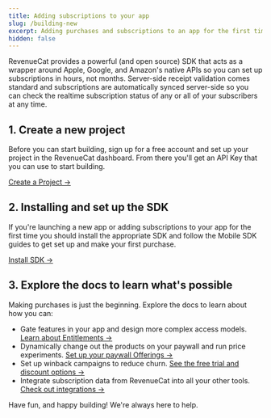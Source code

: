 ```yaml
---
title: Adding subscriptions to your app
slug: /building-new
excerpt: Adding purchases and subscriptions to an app for the first time
hidden: false
---
```


RevenueCat provides a powerful (and open source) SDK that acts as a wrapper around Apple, Google, and Amazon's native APIs so you can set up subscriptions in hours, not months. Server-side receipt validation comes standard and subscriptions are automatically synced server-side so you can check the realtime subscription status of any or all of your subscribers at any time.

## 1. Create a new project

Before you can start building, sign up for a free account and set up your project in the RevenueCat dashboard. From there you'll get an API Key that you can use to start building.

<a class="cta" href="/welcome/overview/projects" target="_self">Create a Project →</a>

## 2. Installing and set up the SDK

If you're launching a new app or adding subscriptions to your app for the first time you should install the appropriate SDK and follow the Mobile SDK guides to get set up and make your first purchase.

<a class="cta" href="/getting-started/installation" target="_self">Install SDK →</a>

## 3. Explore the docs to learn what's possible

Making purchases is just the beginning. Explore the docs to learn about how you can:

- Gate features in your app and design more complex access models. [Learn about Entitlements →](/entitlements)
- Dynamically change out the products on your paywall and run price experiments. [Set up your paywall Offerings →](/displaying-products)
- Set up winback campaigns to reduce churn. [See the free trial and discount options →](/subscription-offers)
- Integrate subscription data from RevenueCat into all your other tools. [Check out integrations →](/integrations)

Have fun, and happy building! We're always here to help.
